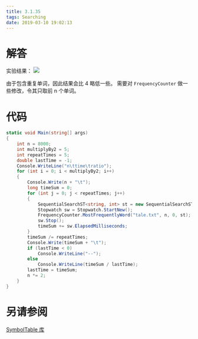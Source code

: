 ```yaml
---
title: 3.1.35
tags: Searching
date: 2019-03-10 19:02:13
---
```


# 解答

实验结果：
![](./1.png)

由于包含重复单词，因此结果会比 4 略低一些。
需要对 `FrequencyCounter` 做一些修改，令其只取前 n 个单词。

# 代码

```csharp
static void Main(string[] args)
{
    int n = 8000;
    int multiplyBy2 = 5;
    int repeatTimes = 5;
    double lastTime = -1;
    Console.WriteLine("n\ttime\tratio");
    for (int i = 0; i < multiplyBy2; i++)
    {
        Console.Write(n + "\t");
        long timeSum = 0;
        for (int j = 0; j < repeatTimes; j++)
        {
            SequentialSearchST<string, int> st = new SequentialSearchST<string, int>();
            Stopwatch sw = Stopwatch.StartNew();
            FrequencyCounter.MostFrequentlyWord("tale.txt", n, 0, st);
            sw.Stop();
            timeSum += sw.ElapsedMilliseconds;
        }
        timeSum /= repeatTimes;
        Console.Write(timeSum + "\t");
        if (lastTime < 0)
            Console.WriteLine("--");
        else
            Console.WriteLine(timeSum / lastTime);
        lastTime = timeSum;
        n *= 2;
    }
}
```

# 另请参阅

[SymbolTable 库](https://alg4.ikesnowy.com/docs/api/SymbolTable.html)

